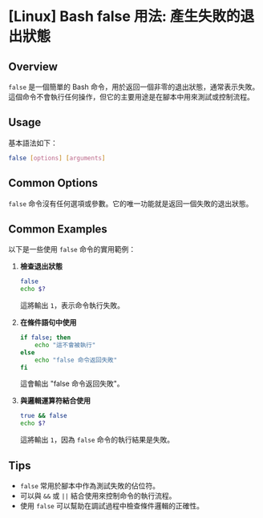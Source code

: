 # [Linux] Bash false 用法: 產生失敗的退出狀態

## Overview
`false` 是一個簡單的 Bash 命令，用於返回一個非零的退出狀態，通常表示失敗。這個命令不會執行任何操作，但它的主要用途是在腳本中用來測試或控制流程。

## Usage
基本語法如下：
```bash
false [options] [arguments]
```

## Common Options
`false` 命令沒有任何選項或參數。它的唯一功能就是返回一個失敗的退出狀態。

## Common Examples
以下是一些使用 `false` 命令的實用範例：

1. **檢查退出狀態**
   ```bash
   false
   echo $?
   ```
   這將輸出 `1`，表示命令執行失敗。

2. **在條件語句中使用**
   ```bash
   if false; then
       echo "這不會被執行"
   else
       echo "false 命令返回失敗"
   fi
   ```
   這會輸出 "false 命令返回失敗"。

3. **與邏輯運算符結合使用**
   ```bash
   true && false
   echo $?
   ```
   這將輸出 `1`，因為 `false` 命令的執行結果是失敗。

## Tips
- `false` 常用於腳本中作為測試失敗的佔位符。
- 可以與 `&&` 或 `||` 結合使用來控制命令的執行流程。
- 使用 `false` 可以幫助在調試過程中檢查條件邏輯的正確性。